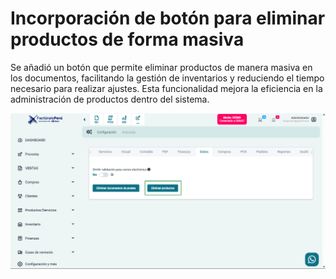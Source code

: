 # Incorporación de botón para eliminar productos de forma masiva

Se añadió un botón que permite eliminar productos de manera masiva en los documentos, facilitando la gestión de inventarios y reduciendo el tiempo necesario para realizar ajustes. Esta funcionalidad mejora la eficiencia en la administración de productos dentro del sistema.

![alt text](img/boton-eliminar-productos-masivo.png)
